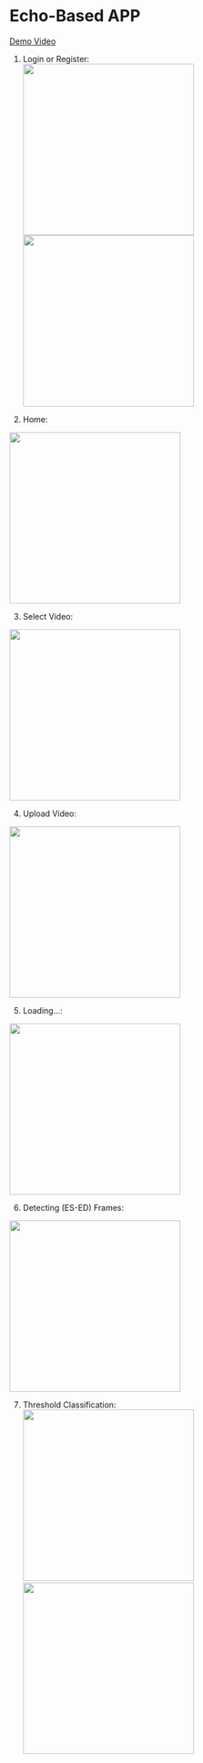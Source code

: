 # Echo-Based APP

[Demo Video](/Media/Demo.mp4)

1) Login or Register: <br>
<img src="/Media/Login.png" width="300"/> <img src="/Media/Register.png" width="300"/>

2) Home: <br>
<img src="/Media/Home.png" width="300"/>

3) Select Video: <br>
<img src="/Media/SelectVideo.png" width="300"/>

4) Upload Video: <br>
<img src="/Media/UploadVideo.png" width="300"/>

5) Loading...: <br>
<img src="/Media/Loading.png" width="300"/>

6) Detecting (ES-ED) Frames: <br>
<img src="/Media/Result_1.png" width="300"/>

7) Threshold Classification: <br>
<img src="/Media/Result_2_Normal.png" width="300"/> <img src="/Media/Result_2_Normal.png" width="300"/>
